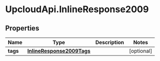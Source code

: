# UpcloudApi.InlineResponse2009

## Properties
Name | Type | Description | Notes
------------ | ------------- | ------------- | -------------
**tags** | [**InlineResponse2009Tags**](InlineResponse2009Tags.md) |  | [optional] 



